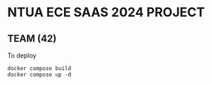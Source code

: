 # NTUA ECE SAAS 2024 PROJECT
  
## TEAM (42)

To deploy
```
docker compose build
docker compose up -d
```
